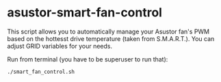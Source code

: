 # asustor-smart-fan-control

This script allows you to automatically manage your Asustor fan's PWM based on the hottesst drive temperature (taken from S.M.A.R.T.).
You can adjust GRID variables for your needs.

Run from terminal (you have to be superuser to run that):
```bash
./smart_fan_control.sh
```


